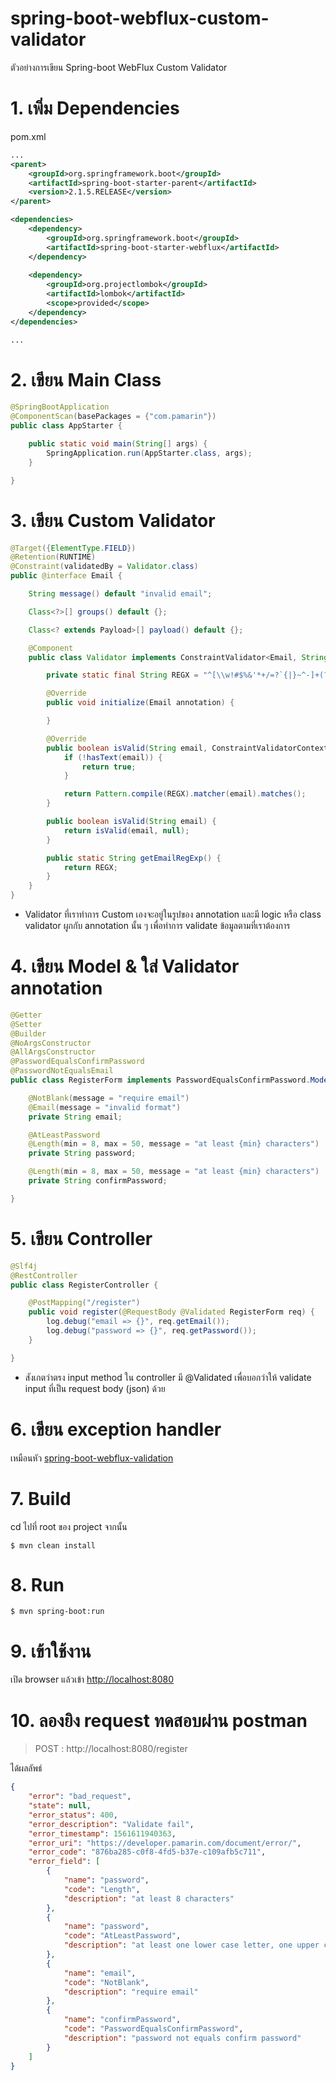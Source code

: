 # spring-boot-webflux-custom-validator
ตัวอย่างการเขียน Spring-boot WebFlux Custom Validator 

# 1. เพิ่ม Dependencies

pom.xml 
``` xml
...
<parent>
    <groupId>org.springframework.boot</groupId>
    <artifactId>spring-boot-starter-parent</artifactId>
    <version>2.1.5.RELEASE</version>
</parent>

<dependencies>
    <dependency>
        <groupId>org.springframework.boot</groupId>
        <artifactId>spring-boot-starter-webflux</artifactId>
    </dependency>
    
    <dependency>
        <groupId>org.projectlombok</groupId>
        <artifactId>lombok</artifactId>
        <scope>provided</scope>
    </dependency>
</dependencies>

...
```
# 2. เขียน Main Class 

``` java
@SpringBootApplication
@ComponentScan(basePackages = {"com.pamarin"}) 
public class AppStarter {

    public static void main(String[] args) {
        SpringApplication.run(AppStarter.class, args);
    }

}
```

# 3. เขียน Custom Validator  

```java 
@Target({ElementType.FIELD})
@Retention(RUNTIME)
@Constraint(validatedBy = Validator.class)
public @interface Email {

    String message() default "invalid email";

    Class<?>[] groups() default {};

    Class<? extends Payload>[] payload() default {};

    @Component
    public class Validator implements ConstraintValidator<Email, String> {

        private static final String REGX = "^[\\w!#$%&'*+/=?`{|}~^-]+(?:\\.[\\w!#$%&'*+/=?`{|}~^-]+)*@(?:[a-zA-Z0-9-]+\\.)+[a-zA-Z]{2,6}$";

        @Override
        public void initialize(Email annotation) {

        }

        @Override
        public boolean isValid(String email, ConstraintValidatorContext context) {
            if (!hasText(email)) {
                return true;
            }

            return Pattern.compile(REGX).matcher(email).matches();
        }

        public boolean isValid(String email) {
            return isValid(email, null);
        }

        public static String getEmailRegExp() {
            return REGX;
        }
    }
}

```
- Validator ที่เราทำการ Custom เองจะอยู่ในรูปของ annotation และมี logic หรือ class validator ผูกกับ annotation นั้น ๆ เพื่อทำการ validate ข้อมูลตามที่เราต้องการ  


# 4. เขียน Model & ใส่ Validator annotation
```java
@Getter
@Setter
@Builder
@NoArgsConstructor
@AllArgsConstructor
@PasswordEqualsConfirmPassword
@PasswordNotEqualsEmail
public class RegisterForm implements PasswordEqualsConfirmPassword.Model, PasswordNotEqualsEmail.Model {

    @NotBlank(message = "require email")
    @Email(message = "invalid format")
    private String email;

    @AtLeastPassword
    @Length(min = 8, max = 50, message = "at least {min} characters")
    private String password;

    @Length(min = 8, max = 50, message = "at least {min} characters")
    private String confirmPassword;

}

```

# 5. เขียน Controller
``` java
@Slf4j
@RestController
public class RegisterController {

    @PostMapping("/register")
    public void register(@RequestBody @Validated RegisterForm req) {
        log.debug("email => {}", req.getEmail());
        log.debug("password => {}", req.getPassword());
    }

}

```
- สังเกตว่าตรง input method ใน controller มี @Validated เพื่อบอกว่าให้ validate input ที่เป็น request body (json) ด้วย   

 # 6. เขียน exception handler 

เหมือนหัว [spring-boot-webflux-validation](../spring-boot-webflux-validation)
 
# 7. Build
cd ไปที่ root ของ project จากนั้น  
``` shell 
$ mvn clean install
```

# 8. Run 
``` shell 
$ mvn spring-boot:run
```

# 9. เข้าใช้งาน

เปิด browser แล้วเข้า [http://localhost:8080](http://localhost:8080)

# 10. ลองยิง request ทดสอบผ่าน postman
> POST : http://localhost:8080/register  
  
ได้ผลลัพธ์
```json
{
    "error": "bad_request",
    "state": null,
    "error_status": 400,
    "error_description": "Validate fail",
    "error_timestamp": 1561611940363,
    "error_uri": "https://developer.pamarin.com/document/error/",
    "error_code": "876ba285-c0f8-4fd5-b37e-c109afb5c711",
    "error_field": [
        {
            "name": "password",
            "code": "Length",
            "description": "at least 8 characters"
        },
        {
            "name": "password",
            "code": "AtLeastPassword",
            "description": "at least one lower case letter, one upper case letter, one special character and one numeric digit"
        },
        {
            "name": "email",
            "code": "NotBlank",
            "description": "require email"
        },
        {
            "name": "confirmPassword",
            "code": "PasswordEqualsConfirmPassword",
            "description": "password not equals confirm password"
        }
    ]
}
```
 
